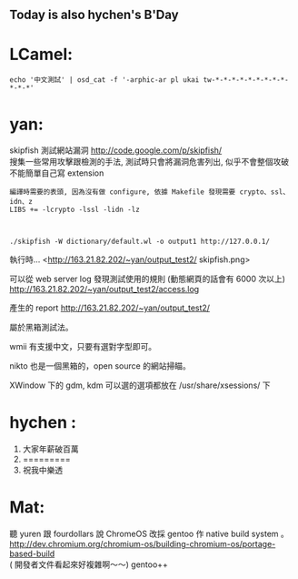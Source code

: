 ## Today is also hychen's B'Day




# LCamel:



    echo '中文測試' | osd_cat -f '-arphic-ar pl ukai tw-*-*-*-*-*-*-*-*-*-*-*-*'



# yan:


skipfish
測試網站漏洞 
<http://code.google.com/p/skipfish/>  
搜集一些常用攻擊跟檢測的手法, 測試時只會將漏洞危害列出, 似乎不會整個攻破
不能簡單自己寫 extension


    編譯時需要的表頭, 因為沒有做 configure, 依據 Makefile 發現需要 crypto、ssl、idn、z
    LIBS += -lcrypto -lssl -lidn -lz



    ./skipfish -W dictionary/default.wl -o output1 http://127.0.0.1/


執行時...
<<http://163.21.82.202/~yan/output_test2/>  skipfish.png>  

可以從 web server log 發現測試使用的規則 (動態網頁的話會有 6000 次以上)
<http://163.21.82.202/~yan/output_test2/access.log>  

產生的 report
http://163.21.82.202/~yan/output_test2/

屬於黑箱測試法。 

wmii 有支援中文，只要有選對字型即可。 
 
nikto
也是一個黑箱的，open source 的網站掃瞄。 

XWindow 下的 gdm, kdm 可以選的選項都放在 
/usr/share/xsessions/ 下 

# hychen :

1. 大家年薪破百萬 
2. ========= 
3. 祝我中樂透


# Mat:

聽 yuren 跟 fourdollars 說 ChromeOS 改採 gentoo 作 native build system 。
<http://dev.chromium.org/chromium-os/building-chromium-os/portage-based-build>  
( 開發者文件看起來好複雜啊～～)
gentoo++